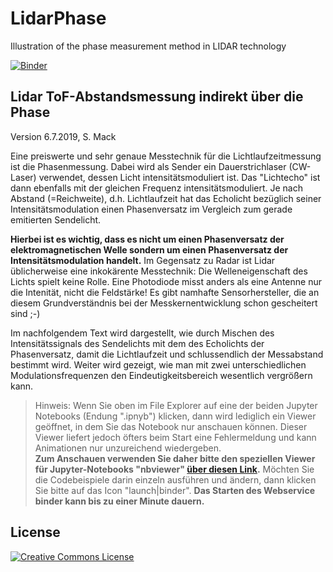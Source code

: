 # LidarPhase
Illustration of the phase measurement method in LIDAR technology

[![Binder](https://mybinder.org/badge.svg)](https://mybinder.org/v2/gh/StefanMack/LidarPhase/master)

## Lidar ToF-Abstandsmessung indirekt über die Phase

Version 6.7.2019, S. Mack

Eine preiswerte und sehr genaue Messtechnik für die Lichtlaufzeitmessung ist die Phasenmessung. Dabei wird als Sender ein Dauerstrichlaser (CW-Laser) verwendet, dessen Licht intensitätsmoduliert ist. Das "Lichtecho" ist dann ebenfalls mit der gleichen Frequenz intensitätsmoduliert. Je nach Abstand (=Reichweite), d.h. Lichtlaufzeit hat das Echolicht bezüglich seiner Intensitätsmodulation einen Phasenversatz im Vergleich zum gerade emitierten Sendelicht.

**Hierbei ist es wichtig, dass es nicht um einen Phasenversatz der elektromagnetischen Welle sondern um einen Phasenversatz der Intensitätsmodulation handelt.** Im Gegensatz zu Radar ist Lidar üblicherweise eine inkokärente Messtechnik: Die Welleneigenschaft des Lichts spielt keine Rolle. Eine Photodiode misst anders als eine Antenne nur die Intenität, nicht die Feldstärke! Es gibt namhafte Sensorhersteller, die an diesem Grundverständnis bei der Messkernentwicklung schon gescheitert sind ;-)

Im nachfolgendem Text wird dargestellt, wie durch Mischen des Intensitätssignals des Sendelichts mit dem des Echolichts der Phasenversatz, damit die Lichtlaufzeit und schlussendlich der Messabstand bestimmt wird. Weiter wird gezeigt, wie man mit zwei unterschiedlichen Modulationsfrequenzen den Eindeutigkeitsbereich wesentlich vergrößern kann.

> Hinweis: Wenn Sie oben im File Explorer auf eine der beiden Jupyter Notebooks (Endung ".ipnyb") klicken, dann wird lediglich ein Viewer geöffnet, in dem Sie das Notebook nur anschauen können. Dieser Viewer liefert jedoch öfters beim Start eine Fehlermeldung und kann Animationen nur unzureichend wiedergeben.  
**Zum Anschauen verwenden Sie daher bitte den speziellen Viewer für Jupyter-Notebooks "nbviewer" [über diesen Link](https://nbviewer.jupyter.org/github/StefanMack/LidarPhase/blob/master/LidarPhaseMess.ipynb).**
Möchten Sie die Codebeispiele darin einzeln ausführen und ändern, dann klicken Sie bitte auf das Icon "launch|binder". **Das Starten des Webservice binder kann bis zu einer Minute dauern.**



License
-----
<a rel="license" href="http://creativecommons.org/licenses/by/4.0/"><img alt="Creative Commons License" style="border-width:0" src="https://i.creativecommons.org/l/by/4.0/88x31.png" /></a><br /><span xmlns:dct="http://purl.org/dc/terms/" property="dct:title">
